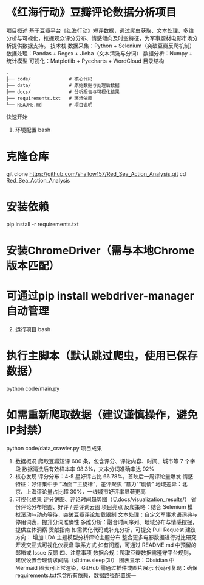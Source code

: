 # 《红海行动》豆瓣评论数据分析项目
项目概述
基于豆瓣平台《红海行动》短评数据，通过爬虫获取、文本处理、多维分析与可视化，挖掘观众评分分布、情感倾向及时空特征，为军事题材电影市场分析提供数据支持。
技术栈
数据采集：Python + Selenium（突破豆瓣反爬机制）
数据处理：Pandas + Regex + Jieba（文本清洗与分词）
数据分析：Numpy + 统计模型
可视化：Matplotlib + Pyecharts + WordCloud
目录结构
```plaintext
.
├── code/              # 核心代码
├── data/              # 原始数据与处理后数据
├── docs/              # 分析报告与可视化结果
├── requirements.txt   # 环境依赖
└── README.md          # 项目说明
```
快速开始
1. 环境配置
bash
# 克隆仓库
git clone https://github.com/shallow157/Red_Sea_Action_Analysis.git
cd Red_Sea_Action_Analysis

# 安装依赖
pip install -r requirements.txt

# 安装ChromeDriver（需与本地Chrome版本匹配）
# 可通过pip install webdriver-manager自动管理
2. 运行项目
bash
# 执行主脚本（默认跳过爬虫，使用已保存数据）
python code/main.py

# 如需重新爬取数据（建议谨慎操作，避免IP封禁）
python code/data_crawler.py
项目成果
1. 数据概况
爬取豆瓣短评 600 条，包含评分、评论内容、时间、城市等 7 个字段
数据清洗后有效样本率 98.3%，文本分词准确率达 92%
2. 核心发现
评分分布：4-5 星好评占比 66.78%，首映后一周评论量爆发
情感特征：好评集中于 “场面”“主旋律”，差评聚焦 “暴力”“剧情”
地域差异：北京、上海评论量占比超 30%，一线城市好评率显著更高
3. 可视化成果
评分饼图、评论时间趋势图（见docs/visualization_results/）
省份评论分布地图、好评 / 差评词云图
项目亮点
反爬策略：结合 Selenium 模拟滚动与动态等待，突破豆瓣评论加载限制
文本处理：自定义军事术语词典与停用词表，提升分词准确性
多维分析：融合时间序列、地域分布与情感挖掘，提供立体洞察
贡献指南
如需优化代码或补充分析，可提交 Pull Request
建议方向：
增加 LDA 主题模型分析评论主题分布
整合更多电影数据进行对比研究
开发交互式可视化仪表盘
联系方式
如有问题，可通过 README.md 中预留的邮箱或 Issue 反馈
四、注意事项
数据合规：爬取豆瓣数据需遵守平台规则，建议设置合理请求间隔（如time.sleep(3)）
图表显示：Obsidian 中 Mermaid 图表可正常渲染，GitHub 需通过插件或图片展示
代码可复现：确保requirements.txt包含所有依赖，数据路径配置统一
